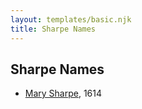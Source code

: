 ```yaml
---
layout: templates/basic.njk
title: Sharpe Names
---
```

## Sharpe Names
- [Mary Sharpe](/people/1/10735316), 1614